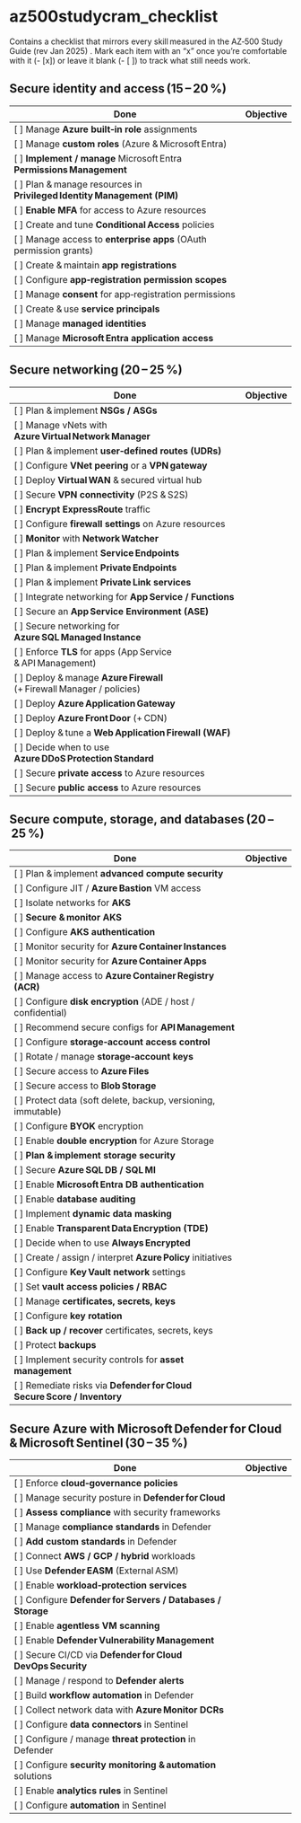 # az500studycram_checklist

Contains a checklist that mirrors every skill measured in the AZ‑500 Study Guide (rev Jan 2025) . Mark each item with an “x” once you’re comfortable with it (- [x]) or leave it blank (- [ ]) to track what still needs work.

## Secure identity and access (15 – 20 %)

| Done                                                                     | Objective |
| ------------------------------------------------------------------------ | --------- |
| \[ ] Manage **Azure built‑in role** assignments                          |           |
| \[ ] Manage **custom roles** (Azure & Microsoft Entra)                   |           |
| \[ ] **Implement / manage** Microsoft Entra **Permissions Management**   |           |
| \[ ] Plan & manage resources in **Privileged Identity Management (PIM)** |           |
| \[ ] **Enable MFA** for access to Azure resources                        |           |
| \[ ] Create and tune **Conditional Access** policies                     |           |
| \[ ] Manage access to **enterprise apps** (OAuth permission grants)      |           |
| \[ ] Create & maintain **app registrations**                             |           |
| \[ ] Configure **app‑registration permission scopes**                    |           |
| \[ ] Manage **consent** for app‑registration permissions                 |           |
| \[ ] Create & use **service principals**                                 |           |
| \[ ] Manage **managed identities**                                       |           |
| \[ ] Manage **Microsoft Entra application access**                       |           |

## Secure networking (20 – 25 %)

| Done                                                                    | Objective |
| ----------------------------------------------------------------------- | --------- |
| \[ ] Plan & implement **NSGs / ASGs**                                   |           |
| \[ ] Manage vNets with **Azure Virtual Network Manager**                |           |
| \[ ] Plan & implement **user‑defined routes (UDRs)**                    |           |
| \[ ] Configure **VNet peering** or a **VPN gateway**                    |           |
| \[ ] Deploy **Virtual WAN** & secured virtual hub                       |           |
| \[ ] Secure **VPN connectivity** (P2S & S2S)                            |           |
| \[ ] **Encrypt ExpressRoute** traffic                                   |           |
| \[ ] Configure **firewall settings** on Azure resources                 |           |
| \[ ] **Monitor** with **Network Watcher**                               |           |
| \[ ] Plan & implement **Service Endpoints**                             |           |
| \[ ] Plan & implement **Private Endpoints**                             |           |
| \[ ] Plan & implement **Private Link services**                         |           |
| \[ ] Integrate networking for **App Service / Functions**               |           |
| \[ ] Secure an **App Service Environment (ASE)**                        |           |
| \[ ] Secure networking for **Azure SQL Managed Instance**               |           |
| \[ ] Enforce **TLS** for apps (App Service & API Management)            |           |
| \[ ] Deploy & manage **Azure Firewall** (+ Firewall Manager / policies) |           |
| \[ ] Deploy **Azure Application Gateway**                               |           |
| \[ ] Deploy **Azure Front Door** (+ CDN)                                |           |
| \[ ] Deploy & tune a **Web Application Firewall (WAF)**                 |           |
| \[ ] Decide when to use **Azure DDoS Protection Standard**              |           |
| \[ ] Secure **private access** to Azure resources                       |           |
| \[ ] Secure **public access** to Azure resources                        |           |

## Secure compute, storage, and databases (20 – 25 %)

| Done                                                                     | Objective |
| ------------------------------------------------------------------------ | --------- |
| \[ ] Plan & implement **advanced compute security**                      |           |
| \[ ] Configure JIT / **Azure Bastion** VM access                         |           |
| \[ ] Isolate networks for **AKS**                                        |           |
| \[ ] **Secure & monitor AKS**                                            |           |
| \[ ] Configure **AKS authentication**                                    |           |
| \[ ] Monitor security for **Azure Container Instances**                  |           |
| \[ ] Monitor security for **Azure Container Apps**                       |           |
| \[ ] Manage access to **Azure Container Registry (ACR)**                 |           |
| \[ ] Configure **disk encryption** (ADE / host / confidential)           |           |
| \[ ] Recommend secure configs for **API Management**                     |           |
| \[ ] Configure **storage‑account access control**                        |           |
| \[ ] Rotate / manage **storage‑account keys**                            |           |
| \[ ] Secure access to **Azure Files**                                    |           |
| \[ ] Secure access to **Blob Storage**                                   |           |
| \[ ] Protect data (soft delete, backup, versioning, immutable)           |           |
| \[ ] Configure **BYOK** encryption                                       |           |
| \[ ] Enable **double encryption** for Azure Storage                      |           |
| \[ ] **Plan & implement storage security**                               |           |
| \[ ] Secure **Azure SQL DB / SQL MI**                                    |           |
| \[ ] Enable **Microsoft Entra DB authentication**                        |           |
| \[ ] Enable **database auditing**                                        |           |
| \[ ] Implement **dynamic data masking**                                  |           |
| \[ ] Enable **Transparent Data Encryption (TDE)**                        |           |
| \[ ] Decide when to use **Always Encrypted**                             |           |
| \[ ] Create / assign / interpret **Azure Policy** initiatives            |           |
| \[ ] Configure **Key Vault network** settings                            |           |
| \[ ] Set **vault access policies / RBAC**                                |           |
| \[ ] Manage **certificates, secrets, keys**                              |           |
| \[ ] Configure **key rotation**                                          |           |
| \[ ] **Back up / recover** certificates, secrets, keys                   |           |
| \[ ] Protect **backups**                                                 |           |
| \[ ] Implement security controls for **asset management**                |           |
| \[ ] Remediate risks via **Defender for Cloud Secure Score / Inventory** |           |


## Secure Azure with Microsoft Defender for Cloud & Microsoft Sentinel (30 – 35 %)

| Done                                                          | Objective |
| ------------------------------------------------------------- | --------- |
| \[ ] Enforce **cloud‑governance policies**                    |           |
| \[ ] Manage security posture in **Defender for Cloud**        |           |
| \[ ] **Assess compliance** with security frameworks           |           |
| \[ ] Manage **compliance standards** in Defender              |           |
| \[ ] **Add custom standards** in Defender                     |           |
| \[ ] Connect **AWS / GCP / hybrid** workloads                 |           |
| \[ ] Use **Defender EASM** (External ASM)                     |           |
| \[ ] Enable **workload‑protection services**                  |           |
| \[ ] Configure **Defender for Servers / Databases / Storage** |           |
| \[ ] Enable **agentless VM scanning**                         |           |
| \[ ] Enable **Defender Vulnerability Management**             |           |
| \[ ] Secure CI/CD via **Defender for Cloud DevOps Security**  |           |
| \[ ] Manage / respond to **Defender alerts**                  |           |
| \[ ] Build **workflow automation** in Defender                |           |
| \[ ] Collect network data with **Azure Monitor DCRs**         |           |
| \[ ] Configure **data connectors** in Sentinel                |           |
| \[ ] Configure / manage **threat protection** in Defender     |           |
| \[ ] Configure **security monitoring & automation** solutions |           |
| \[ ] Enable **analytics rules** in Sentinel                   |           |
| \[ ] Configure **automation** in Sentinel                     |           |
